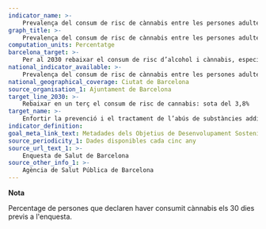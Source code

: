 ```yaml
---
indicator_name: >-
    Prevalença del consum de risc de cànnabis entre les persones adultes
graph_title: >-
    Prevalença del consum de risc de cànnabis entre les persones adultes
computation_units: Percentatge
barcelona_target: >-
    Per al 2030 rebaixar el consum de risc d’alcohol i cànnabis, especialment entre les persones joves
national_indicator_available: >-
    Prevalença del consum de risc de cànnabis entre les persones adultes
national_geographical_coverage: Ciutat de Barcelona
source_organisation_1: Ajuntament de Barcelona
target_line_2030: >-
    Rebaixar en un terç el consum de risc de cannabis: sota del 3,8%
target_name: >-
    Enfortir la prevenció i el tractament de l’abús de substàncies addictives, inclosos l’ús indegut d’estupefaents i el consum nociu d’alcohol
indicator_definition:
goal_meta_link_text: Metadades dels Objetius de Desenvolupament Sostenible de les Nacions Unides (pdf 894kB)
source_periodicity_1: Dades disponibles cada cinc any
source_url_text_1: >-
    Enquesta de Salut de Barcelona 
source_other_info_1: >-
    Agència de Salut Pública de Barcelona
---
```

**Nota**

Percentage de persones que declaren haver consumit cànnabis els 30 dies previs a l'enquesta.
